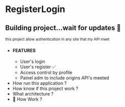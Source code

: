 <h1>RegisterLogin</h1> 
<h2>Building project...wait for updates &#128556; </h2>
<small>this project allow authentication in any site that my API meet</small>
<ul>
    <li>
        <h4>FEATURES</h4>
        <ul>
            <li> User's login</li>
            <li>User's register  &#9989; </li>
            <li>Access control by profile</li>
            <li>Painel adm to include origins API's meeted
        </ul>
    </li>
    <li>How run this application ?</li>
    <li>How know if this project work ?</li>
    <li>What architecture ?</li>
    <li>&#129302; How Work ?</li>
    
<ul>